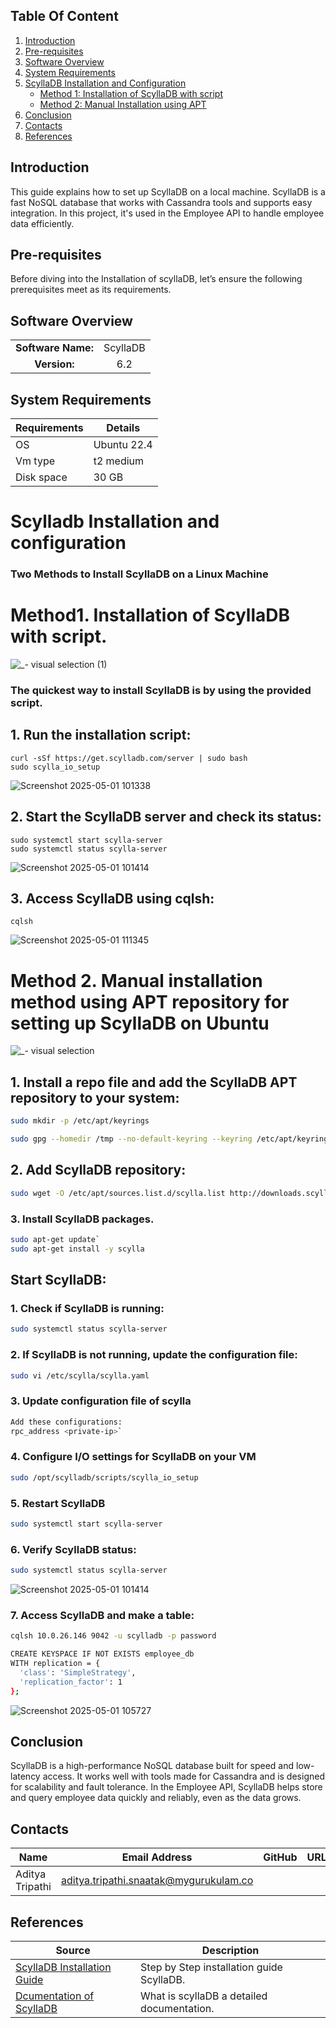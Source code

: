 ## Table Of Content

1. [Introduction](#introduction)  
2. [Pre-requisites](#pre-requisites)  
3. [Software Overview](#software-overview)  
4. [System Requirements](#system-requirements)  
5. [ScyllaDB Installation and Configuration](#scylladb-installation-and-configuration)  
   - [Method 1: Installation of ScyllaDB with script](#method-1-installation-of-scyllaDB-with-script)  
   - [Method 2: Manual Installation using APT](#method-2-manual-installation-method-using-apt-repository-for-setting-up-scylladb-on-ubuntu)   
6. [Conclusion](#conclusion)  
7. [Contacts](#contacts)  
8. [References](#references)


## Introduction
This guide explains how to set up ScyllaDB on a local machine. ScyllaDB is a fast NoSQL database that works with Cassandra tools and supports easy integration. In this project, it's used in the Employee API to handle employee data efficiently.

## Pre-requisites

Before diving into the Installation of scyllaDB, let’s ensure the following prerequisites meet as its requirements.

## Software Overview
|                  |         |
|:----------------:|:-------:|
| **Software Name:**| ScyllaDB|
|**Version:**| 6.2 |

## System Requirements
| **Requirements** | **Details** |
|---------|---------|
| OS |  Ubuntu 22.4 |
| Vm type | t2 medium |
| Disk space | 30 GB |



# Scylladb Installation and configuration
### Two Methods to Install ScyllaDB on a Linux Machine

# Method1. Installation of ScyllaDB with script.

![_- visual selection (1)](https://github.com/user-attachments/assets/3823f0a2-8aca-49df-b84d-502454c421e7)


### The quickest way to install ScyllaDB is by using the provided script.

## 1. Run the installation script:
```
curl -sSf https://get.scylladb.com/server | sudo bash
sudo scylla_io_setup
```
![Screenshot 2025-05-01 101338](https://github.com/user-attachments/assets/2c46ffe2-f5f0-47e0-98a2-7754d3a46971)

## 2. Start the ScyllaDB server and check its status:
```
sudo systemctl start scylla-server
sudo systemctl status scylla-server
```
![Screenshot 2025-05-01 101414](https://github.com/user-attachments/assets/b1f49946-6324-4e72-9577-8f6133baee31)

## 3. Access ScyllaDB using cqlsh:
```
cqlsh
```
![Screenshot 2025-05-01 111345](https://github.com/user-attachments/assets/cff503de-aab4-4d94-ae1e-1e087a40e738)

# Method 2. Manual installation method using APT repository for setting up ScyllaDB on Ubuntu

![_- visual selection](https://github.com/user-attachments/assets/57363f9c-dcae-482e-984b-e66bf2b7d242)

## 1. Install a repo file and add the ScyllaDB APT repository to your system:

```bash
sudo mkdir -p /etc/apt/keyrings

sudo gpg --homedir /tmp --no-default-keyring --keyring /etc/apt/keyrings/scylladb.gpg --keyserver hkp://keyserver.ubuntu.com:80 --recv-keys A43E06657BAC99E3
```

## 2. Add ScyllaDB repository:
  
```bash
sudo wget -O /etc/apt/sources.list.d/scylla.list http://downloads.scylladb.com/deb/debian/scylla-6.2.list
```

### 3. Install ScyllaDB packages.

```bash
sudo apt-get update`
sudo apt-get install -y scylla
```

## **Start ScyllaDB**:

### 1. Check if ScyllaDB is running:

```bash 
sudo systemctl status scylla-server
```

### 2. If ScyllaDB is not running, update the configuration file:

```bash
sudo vi /etc/scylla/scylla.yaml
```

### 3. Update configuration file of scylla
```bash
Add these configurations:
rpc_address <private-ip>`
```

### 4. Configure I/O settings for ScyllaDB on your VM

```bash
sudo /opt/scylladb/scripts/scylla_io_setup
```

### 5. Restart ScyllaDB

```bash 
sudo systemctl start scylla-server
```

### 6. Verify ScyllaDB status:

```bash
sudo systemctl status scylla-server
```
![Screenshot 2025-05-01 101414](https://github.com/user-attachments/assets/36c37e1b-35a6-4c81-916e-6f8ee7b91294)


### 7. Access ScyllaDB and make a table:

```bash
cqlsh 10.0.26.146 9042 -u scylladb -p password

CREATE KEYSPACE IF NOT EXISTS employee_db 
WITH replication = {
  'class': 'SimpleStrategy', 
  'replication_factor': 1
};
```

![Screenshot 2025-05-01 105727](https://github.com/user-attachments/assets/a8a681b4-9703-43ee-8003-b5605b21c13b)

## Conclusion
ScyllaDB is a high-performance NoSQL database built for speed and low-latency access. It works well with tools made for Cassandra and is designed for scalability and fault tolerance. In the Employee API, ScyllaDB helps store and query employee data quickly and reliably, even as the data grows.

## Contacts

| Name| Email Address      | GitHub | URL |
|-----|--------------------------|----------|---------|
| Aditya Tripathi | aditya.tripathi.snaatak@mygurukulam.co | 


## References

| Source                                                                                     | Description                                |
| ------------------------------------------------------------------------------------------ | ------------------------------------------ |
| [ScyllaDB Installation Guide](https://opensource.docs.scylladb.com/stable/getting-started/install-scylla/index.html) | Step by Step installation guide ScyllaDB. |
| [Dcumentation of ScyllaDB](https://github.com/avengers-p11/Documentation/blob/main/OT%20MS%20Understanding/ScyllaDB/ScyllaDB%20Documentation/README.md) | What is scyllaDB a detailed documentation. |
